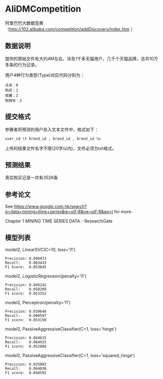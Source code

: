 AliDMCompetition
================

阿里巴巴大数据竞赛（http://102.alibaba.com/competition/addDiscovery/index.htm ）


数据说明
--------

提供的原始文件有大约4M左右，涉及1千多天猫用户，几千个天猫品牌，总共10万多条的行为记录。

用户4种行为类型(Type)对应代码分别为：

    点击：0
    购买：1
    收藏：2
    购物车：3


提交格式
--------

参赛者将预测的用户存入文本文件中，格式如下：

```user_id \t brand_id , brand_id , brand_id \n```

上传的结果文件名字不限(20字以内)，文件必须为txt格式。


预测结果
--------

真实购买记录一共有3526条


参考论文
--------

See https://www.google.com.hk/search?q=data+mining+time+series&ie=utf-8&oe=utf-8&aq=t for more.

Chapter 1 MINING TIME SERIES DATA - ResearchGate


模型列表
----------

model2, LinearSVC(C=10, loss='l1')

    Precision: 0.046473
    Recall:    0.063433
    F1 Score:  0.053645


model2, LogisticRegression(penalty='l1')

    Precision: 0.049242
    Recall:    0.058209
    F1 score:  0.053352


model2, Perceptron(penalty='l1')

    Precision: 0.039648
    Recall:    0.080597
    F1 score:  0.053150


model2, PassiveAggressiveClassifier(C=1, loss='hinge')

    Precision: 0.044615
    Recall:    0.064925
    F1 score:  0.052888


model2, PassiveAggressiveClassifier(C=1, loss='squared_hinge')

    Precision: 0.025883
    Recall:    0.094030
    F1 score:  0.040593
